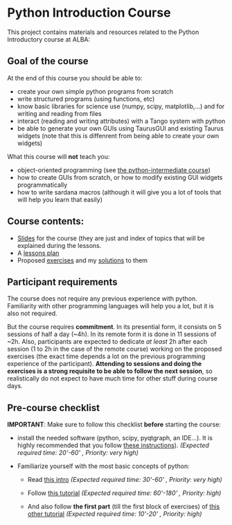 # Python Introduction Course

This project contains materials and resources related to the Python Introductory
course at ALBA:

## Goal of the course

At the end of this course you should be able to:

- create your own simple python programs from scratch
- write structured programs (using functions, etc)
- know basic libraries for science use (numpy, scipy, matplotlib,...) and for 
  writing and reading from files
- interact (reading and writing attributes) with a Tango system with python
- be able to generate your own GUIs using TaurusGUI and existing Taurus widgets 
  (note that this is diffenrent from being able to create your own widgets)

What this course will **not** teach you:

- object-oriented programming (see [the python-intermediate course](https://gitlab.com/alba-synchrotron/controls-section/pythoncourse-intermediate))
- how to create GUIs from scratch, or how to modify existing GUI widgets programmatically
- how to write sardana macros (although it will give you a lot of tools that will help you learn that easily)

## Course contents:

- [Slides](https://alba-synchrotron.gitlab.io/controls-section/pythoncourse-intro/) 
  for the course (they are just and index of topics that will be 
  explained during the lessons.
- A [lessons plan](lessons_plan_202004.md)
- Proposed [exercises](exercises) and my [solutions](exercises/cheat) to them


## Participant requirements

The course does not require any previous experience with python. Familiarity 
with other programming languages will help you a lot, but it is also not required.

But the course requires **commitment**. In its presential form, it consists on 
5 sessions of half a day (~4h). In its remote form it is done in 11 sessions
of ~2h. Also, participants are expected to dedicate *at least* 2h after each
session (1 to 2h in the case of the remote course) working on the proposed 
exercises (the exact time depends a lot on the previous programming experience 
of the participant). **Attending to sessions and doing the exercises is a 
strong requisite to be able to follow the next session**, 
so realistically do not expect to have much time for other stuff during course 
days.


## Pre-course checklist

**IMPORTANT**: Make sure to follow this checklist **before** starting the course:

- install the needed software (python, scipy, pyqtgraph, an IDE...). It is 
  highly recommended that you follow [these instructions](pre-course.md)). 
  *(Expected required time: 20'-60'  , Priority: very high)*

- Familiarize yourself with the most basic concepts of python:

  - Read [this intro](http://docs.python.org/3/tutorial/introduction.html)
    *(Expected required time: 30'-60'  , Priority: very high)*

  - Follow [this tutorial](http://introtopython.org/var_string_num.html)
    *(Expected required time: 60'-180'  , Priority: high)*

  - And also follow **the first part** (till the first block of exercises) of
    [this other tutorial](http://introtopython.org/lists_tuples.html)
    *(Expected required time: 10'-20' , Priority: high)*

